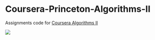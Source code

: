 # Coursera-Princeton-Algorithms-II

Assignments code for [Coursera Algorithms II](https://www.coursera.org/learn/algorithms-part2)

![](Coursera-Princeton-Algorithms-II-Grades.jpg)